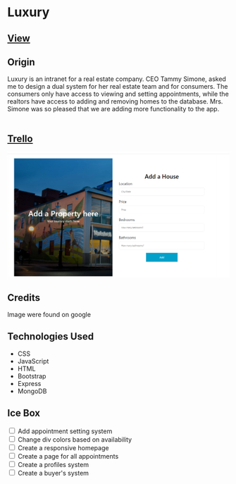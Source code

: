 <h1>Luxury</h2>
 

<a href="https://kg-homes.herokuapp.com/"><h2>View</h2></a>



<h2>Origin</h2>
Luxury is an intranet for a real estate company. CEO Tammy Simone, asked me to design a dual system for her real estate team and for consumers. The consumers only have access to viewing and setting appointments, while the realtors have access to adding and removing homes to the database. Mrs. Simone was so pleased that we are adding more functionality to the app. <br> 
<br>
<a href="https://trello.com/b/aVJ57lF1/unit-2"><h2>Trello</h2></a>
<img src="./public/images/Screenshot%202022-03-10%20111904.png">



<h2>Credits</h2>
Image were found on google

<h2>Technologies Used</h2>
<ul>
  <li>CSS</li>
  <li>JavaScript</li>
  <li>HTML</li>
  <li>Bootstrap</li>
  <li>Express</li>
  <li>MongoDB</li>

</ul>

<h2>Ice Box</h2>
<div>
  <input type="checkbox" id="scales" name="scales"
         >
  <label for="scales">Add appointment setting system</label>
</div>
<div>
  <input type="checkbox" id="scales" name="scales"
         >
  <label for="scales">Change div colors based on availability</label>
</div>
<div>
  <input type="checkbox" id="scales" name="scales"
         >
  <label for="scales">Create a responsive homepage</label>
</div>
<div>
  <input type="checkbox" id="scales" name="scales"
         >
  <label for="scales">Create a page for all appointments</label>
</div>
<div>
  <input type="checkbox" id="scales" name="scales"
         >
  <label for="scales">Create a profiles system</label>
</div>
<div>
  <input type="checkbox" id="scales" name="scales"
         >
  <label for="scales">Create a buyer's system</label>
</div>